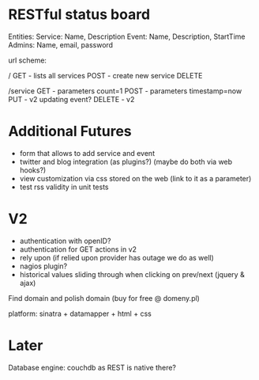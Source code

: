 RESTful status board
====================

Entities:
  Service: Name, Description
  Event: Name, Description, StartTime
  Admins: Name, email, password

url scheme:

/
  GET  - lists all services
  POST - create new service
  DELETE

/service
  GET  - parameters count=1
  POST - parameters timestamp=now
  PUT  - v2 updating event?
  DELETE - v2

Additional Futures
==================
 * form that allows to add service and event
 * twitter and blog integration (as plugins?) (maybe do both via web hooks?)
 * view customization via css stored on the web (link to it as a parameter)
 * test rss validity in unit tests

V2
==
 * authentication with openID?
 * authentication for GET actions in v2
 * rely upon (if relied upon provider has outage we do as well)
 * nagios plugin? 
 * historical values sliding through when clicking on prev/next (jquery & ajax)

Find domain and polish domain (buy for free @ domeny.pl)

platform: sinatra + datamapper + html + css

Later
=====
Database engine: couchdb as REST is native there?
